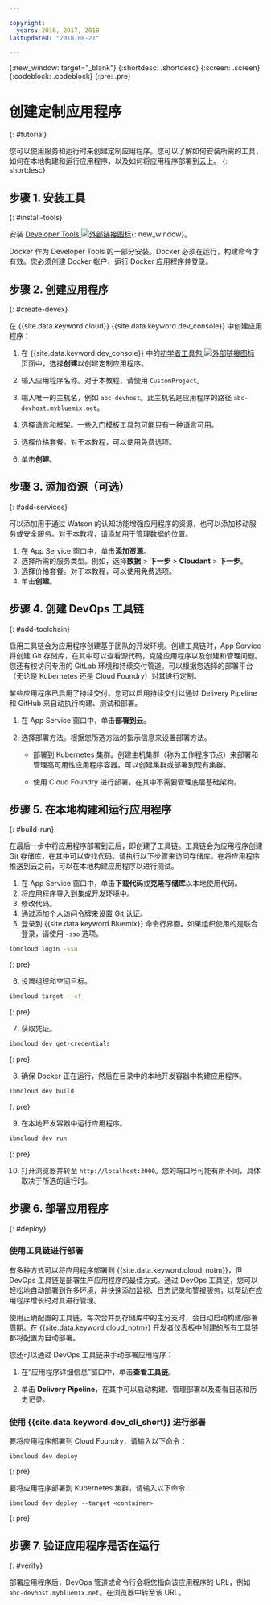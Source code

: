 ```yaml
---

copyright:
  years: 2016, 2017, 2018
lastupdated: "2018-08-21"

---
```


{:new_window: target="_blank"}
{:shortdesc: .shortdesc}
{:screen: .screen}
{:codeblock: .codeblock}
{:pre: .pre}

# 创建定制应用程序
{: #tutorial}

您可以使用服务和运行时来创建定制应用程序。您可以了解如何安装所需的工具，如何在本地构建和运行应用程序，以及如何将应用程序部署到云上。
{: shortdesc}

## 步骤 1. 安装工具
{: #install-tools}

安装 [Developer Tools ![外部链接图标](../../icons/launch-glyph.svg "外部链接图标")](https://github.com/IBM-Bluemix/ibm-cloud-developer-tools){: new_window}。

Docker 作为 Developer Tools 的一部分安装。Docker 必须在运行，构建命令才有效。您必须创建 Docker 帐户、运行 Docker 应用程序并登录。

## 步骤 2. 创建应用程序
{: #create-devex}

在 {{site.data.keyword.cloud}} {{site.data.keyword.dev_console}} 中创建应用程序：

1. 在 {{site.data.keyword.dev_console}} 中的[初学者工具包 ![外部链接图标](../../icons/launch-glyph.svg "外部链接图标")](https://console.ng.bluemix.net/developer/appservice/starter-kits/) 页面中，选择**创建**以创建定制应用程序。

2. 输入应用程序名称。对于本教程，请使用 `CustomProject`。
3. 输入唯一的主机名，例如 `abc-devhost`。此主机名是应用程序的路径 `abc-devhost.mybluemix.net`。
4. 选择语言和框架。一些入门模板工具包可能只有一种语言可用。
5. 选择价格套餐。对于本教程，可以使用免费选项。
6. 单击**创建**。

## 步骤 3. 添加资源（可选）
{: #add-services}

可以添加用于通过 Watson 的认知功能增强应用程序的资源，也可以添加移动服务或安全服务。对于本教程，请添加用于管理数据的位置。

1. 在 App Service 窗口中，单击**添加资源**。
2. 选择所需的服务类型。例如，选择**数据** > **下一步** > **Cloudant** > **下一步**。
3. 选择价格套餐。对于本教程，可以使用免费选项。
4. 单击**创建**。

## 步骤 4. 创建 DevOps 工具链
{: #add-toolchain}

启用工具链会为应用程序创建基于团队的开发环境。创建工具链时，App Service 将创建 Git 存储库，在其中可以查看源代码，克隆应用程序以及创建和管理问题。您还有权访问专用的 GitLab 环境和持续交付管道。可以根据您选择的部署平台（无论是 Kubernetes 还是 Cloud Foundry）对其进行定制。

某些应用程序已启用了持续交付。您可以启用持续交付以通过 Delivery Pipeline 和 GitHub 来自动执行构建、测试和部署。

1. 在 App Service 窗口中，单击**部署到云**。
2. 选择部署方法。根据您所选方法的指示信息来设置部署方法。

    * 部署到 Kubernetes 集群。创建主机集群（称为工作程序节点）来部署和管理高可用性应用程序容器。可以创建集群或部署到现有集群。

    * 使用 Cloud Foundry 进行部署，在其中不需要管理底层基础架构。

## 步骤 5. 在本地构建和运行应用程序
{: #build-run}

在最后一步中将应用程序部署到云后，即创建了工具链。工具链会为应用程序创建 Git 存储库，在其中可以查找代码。请执行以下步骤来访问存储库。在将应用程序推送到云之前，可以在本地构建应用程序以进行测试。

1. 在 App Service 窗口中，单击**下载代码**或**克隆存储库**以本地使用代码。
2. 将应用程序导入到集成开发环境中。
3. 修改代码。
4. 通过添加个人访问令牌来设置 [Git 认证](/docs/services/ContinuousDelivery/git_working.html#git_authentication)。
5. 登录到 {{site.data.keyword.Bluemix}} 命令行界面。如果组织使用的是联合登录，请使用 `-sso` 选项。

  ```bash
  ibmcloud login -sso
  ```
  {: pre}

6. 设置组织和空间目标。

  ```bash
  ibmcloud target --cf
  ```
  {: pre}

7.  获取凭证。

  ```bash
  ibmcloud dev get-credentials
  ```
  {: pre}

8. 确保 Docker 正在运行，然后在目录中的本地开发容器中构建应用程序。

  ```bash
  ibmcloud dev build
  ```
  {: pre}

9. 在本地开发容器中运行应用程序。

  ```bash
  ibmcloud dev run
  ```
  {: pre}

10.  打开浏览器并转至 `http://localhost:3000`。您的端口号可能有所不同，具体取决于所选的运行时。

## 步骤 6. 部署应用程序
{: #deploy}

### 使用工具链进行部署

有多种方式可以将应用程序部署到 {{site.data.keyword.cloud_notm}}，但 DevOps 工具链是部署生产应用程序的最佳方式。通过 DevOps 工具链，您可以轻松地自动部署到许多环境，并快速添加监视、日志记录和警报服务，以帮助在应用程序增长时对其进行管理。

使用正确配置的工具链，每次合并到存储库中的主分支时，会自动启动构建/部署周期。在 {{site.data.keyword.cloud_notm}} 开发者仪表板中创建的所有工具链都将配置为自动部署。


您还可以通过 DevOps 工具链来手动部署应用程序：

1. 在“应用程序详细信息”窗口中，单击**查看工具链**。

2. 单击 **Delivery Pipeline**，在其中可以启动构建、管理部署以及查看日志和历史记录。

### 使用 {{site.data.keyword.dev_cli_short}} 进行部署

要将应用程序部署到 Cloud Foundry，请输入以下命令：

```
ibmcloud dev deploy
```
{: pre}

要将应用程序部署到 Kubernetes 集群，请输入以下命令：

```
ibmcloud dev deploy --target <container>
```
{: pre}

## 步骤 7. 验证应用程序是否在运行
{: #verify}

部署应用程序后，DevOps 管道或命令行会将您指向该应用程序的 URL，例如 `abc-devhost.mybluemix.net`。在浏览器中转至该 URL。
